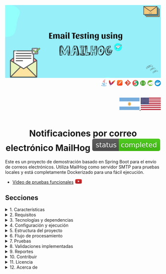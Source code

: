<div align = "center">
  <img src="../img/mailhog.jpeg" >
</div>

<div align="right">
    <img width="24" height="24" src="../icons/backend/java/png/java.png" />
    <img width="20" height="20" src="../icons/devops/png/maven.png" />
    <img width="22" height="22" src="../icons/devops/png/postman.png" />
    <img width="22" height="22" src="../icons/devops/png/git.png" />
    <img width="20" height="20" src="../icons/backend/java/png/junit.png" />
    <img width="20" height="20" src="../icons/devops/png/swagger.png" /> 
    <img width="20" height="20" src="../icons/backend/java/png/spring-boot.png" /> 
    <img width="20" height="20" src="../icons/devops/png/docker.png" />    
</div>

<br>

<br>

<div align="right">
     <a href="./README.es.md" target="_blank">
       <img src="../img/arg-flag.jpg"  width="65" height="40" />
   </a>
    <a href="https://github.com/andresWeitzel/emails-notifications-MailHog" target="_blank">
       <img src="../img/eeuu-flag.jpg"  width="65" height="40" />
   </a>
</div>

<br>

<div align="center">  

# Notificaciones por correo electrónico MailHog ![(status-completed)](../icons/badges/status-completed.svg)

</div>

Este es un proyecto de demostración basado en Spring Boot para el envío de correos electrónicos. Utiliza MailHog como servidor SMTP para pruebas locales y está completamente Dockerizado para una fácil ejecución.

* [Video de pruebas funcionales](https://www.youtube.com/watch?v=QMlpFdOQHfI) <a href="https://www.youtube.com/watch?v=QMlpFdOQHfI" target="_blank"> <img src="../icons/social-networks/yt.png" width="25" /></a>

## Secciones

<details>
<summary>1. Características</summary>

<br>

* Registro de usuarios: Mediante un controlador REST, los usuarios pueden registrarse y recibir un correo electrónico de bienvenida.

* Envío de correos electrónicos: Uso de JavaMailSender para enviar correos electrónicos a través de MailHog en el entorno de desarrollo.

</details>

<details>
<summary>2. Requisitos</summary>

<br>

* Java 17 o superior.

* Docker para ejecutar MailHog y la aplicación en contenedores.

</details>

<details>
<summary>3. Tecnologías y dependencias</summary>

<br>

* Spring Boot: Framework principal para la creación de aplicaciones Java.

* Spring Boot Starter Web: Para crear aplicaciones web RESTful.

* Spring Boot Starter Mail: Para gestionar correos electrónicos.

* Lombok: Una biblioteca para reducir el código repetitivo.

* MailHog: Servidor SMTP para pruebas locales de correo electrónico.

* Docker: Para crear y gestionar contenedores de aplicaciones.

</details>

<details>
<summary>4. Configuración y ejecución</summary>

<br>

* Si alguno de los siguientes pasos no funciona, vea este [video](https://www.youtube.com/watch?v=QMlpFdOQHfI)

* Clonación del repositorio
```git
# Clonar el repositorio
git clone https://github.com/youruser/email-notifications.git
cd email-notifications
```

* Antes de crear la imagen de Docker, debe generar el archivo JAR del proyecto. Ejecute el siguiente comando desde el directorio raíz del proyecto:
```git
./mvnw clean package
# o
mvn clean package # (si tiene Maven instalado globalmente)
```

* Esto creará un archivo .jar dentro del directorio `target/`, con un nombre similar a:
```git
target/email-notifications-0.0.1-SNAPSHOT.jar
```

* Docker utilizará este archivo para compilar la imagen de la aplicación.

* Antes de compilar y ejecutar los contenedores, asegúrese de tener Docker ejecutándose (para Windows, use [Docker Desktop](https://www.docker.com/products/docker-desktop))

* Una vez instalado, asegúrese de que Docker esté ejecutándose
```git
docker --version
```

* Una vez que Docker esté ejecutándose, puede compilar e implementar los contenedores
```git
docker-compose up --build
```

* Si hay algún problema al compilar nuestro entorno de servicio con Docker y alguna imagen está en uso y no puede eliminarla directamente, puede forzar su eliminación con el siguiente comando:
```git
docker rmi -f $(docker images -q)
```

* Luego, para realizar una limpieza general de todo lo no utilizado (contenedores detenidos, imágenes sin etiquetar, redes sin usar, etc.), puede usar el siguiente comando:
```git
docker system prune -a --volumes
```

* Reconstruimos nuestros contenedores
```git
docker-compose up --build
```

</details>

<details>
<summary>5. Estructura del proyecto</summary>

<br>

```
emails-notifications-MailHog/
├── src/
│   ├── main/
│   │   ├── java/com/example/demo/
│   │   │   ├── controller/UserController.java
│   │   │   ├── model/User.java
│   │   │   └── service/EmailService.java
│   │   └── resources/
│   │       ├── application.properties
│   │       └── static/img/
│   │           ├── arg-flag.jpg
│   │           ├── eeuu-flag.jpg
│   │           └── mailhog.jpeg
│   │       └── static/translation/README.es.md
│   └── test/java/com/example/demo/EmailNotificationsApplicationTests.java
├── docker-compose.yml
├── Dockerfile
├── pom.xml
└── README.md
```

</details>

<details>
<summary>6. Flujo de procesamiento</summary>

<br>

1. **Registro de usuario**: Recibe una solicitud POST con datos del usuario (nombre, email).

2. **Envío de correo**: Envía un correo electrónico de bienvenida al usuario registrado usando MailHog como SMTP.

3. **Verificación de correo**: El correo electrónico se puede ver en la interfaz web de MailHog.

</details>

<details>
<summary>7. Pruebas</summary>

<br>

#### [Ver video](https://www.youtube.com/watch?v=QMlpFdOQHfI)

  <a href="https://www.youtube.com/watch?v=QMlpFdOQHfI">
    <img src="../img/mailhog_yt.png" />
  </a> 

<br>

### 1. Verificar que la aplicación esté funcionando

* **Verificar contenedores Docker:**
```bash
docker ps
```

Deberías ver dos contenedores ejecutándose:
- `springboot-app` en el puerto 8080
- `mailhog` en el puerto 8025

* **Verificar logs de la aplicación:**
```bash
docker logs springboot-app
```

### 2. Acceder a MailHog

* La interfaz web de MailHog estará disponible en `http://localhost:8025`

* Aquí podrás ver todos los correos electrónicos enviados por la aplicación

* La interfaz muestra: remitente, destinatario, asunto y contenido del correo

### 3. Casos de prueba de la API

#### Caso 1: Registro de usuario exitoso

**Endpoint:** `POST http://localhost:8080/api/users`

**Headers:** `Content-Type: application/json`

**Body:**
```json
{
    "name": "Juan Pérez",
    "email": "juan.perez@example.com"
}
```

**Respuesta esperada:**
```json
{
    "status": 200,
    "message": "User registered and email sent."
}
```

#### Caso 2: Registro con datos mínimos

**Body:**
```json
{
    "name": "Ana",
    "email": "ana@test.com"
}
```

#### Caso 3: Registro con caracteres especiales

**Body:**
```json
{
    "name": "María José",
    "email": "maria.jose@empresa.com"
}
```

### 4. Verificación de correos en MailHog

Después de cada registro exitoso, verifica en `http://localhost:8025`:

* **Remitente:** `spring-boot@localhost`

* **Destinatario:** El correo proporcionado en la petición

* **Asunto:** `Welcome [nombre]`

* **Contenido:** `Hello [nombre], welcome to our platform!`

### 5. Casos de prueba con herramientas

#### Usando cURL

```bash
# Registro básico
curl -X POST http://localhost:8080/api/users \
  -H "Content-Type: application/json" \
  -d '{"name": "Carlos López", "email": "carlos@example.com"}'
```

#### Usando Postman

1. Crear nueva colección "Email Notifications"

2. Crear request POST a `http://localhost:8080/api/users`

3. En Headers agregar: `Content-Type: application/json`

4. En Body (raw JSON) agregar:
```json
{
    "name": "Usuario Test",
    "email": "test@example.com"
}
```

### 6. Limpieza y reinicio

#### Limpiar correos en MailHog

* Acceder a `http://localhost:8025`

* Hacer clic en "Delete All" para limpiar todos los correos

#### Reiniciar servicios

```bash
# Detener servicios
docker-compose down

# Reiniciar servicios
docker-compose up --build

# Reiniciar solo la aplicación
docker-compose restart app
```

### 7. Solución de problemas

#### Problema: No se reciben correos

* Verificar que MailHog esté ejecutándose: `docker ps`

* Verificar logs de MailHog: `docker logs mailhog`

* Verificar configuración SMTP en `application.properties`

#### Problema: Error de conexión a la API

* Verificar que la aplicación esté ejecutándose: `docker ps`

* Verificar logs de la aplicación: `docker logs springboot-app`

* Verificar que el puerto 8080 esté disponible

#### Problema: Error de Docker

```bash
# Limpiar Docker completamente
docker system prune -a --volumes
docker-compose up --build
```

* `Importante`: Ahora la aplicación está Dockerizada. Podemos detener o ejecutar la app directamente con Docker.

</details>

<details>
<summary>8. Validaciones implementadas</summary>

<br>

* El correo electrónico debe estar presente y tener un formato válido (manejado por JavaMailSender, pero puedes extender la validación en el modelo User o el controlador).

* El nombre debe estar presente.

</details>

<details>
<summary>9. Reportes</summary>

<br>

* **Interfaz web de MailHog:** Todos los correos enviados se pueden ver en [http://localhost:8025](http://localhost:8025)

* **Logs de la aplicación:**
  * Ver logs con `docker logs springboot-app`
  * Ver logs de MailHog con `docker logs mailhog`

* **Solución de problemas:** Ver la sección de Solución de problemas en Pruebas.

</details>

<details>
<summary>10. Contribuir</summary>

<br>

1. Hacer fork del proyecto

2. Crear tu rama de características (`git checkout -b feature/AmazingFeature`)

3. Hacer commit de tus cambios (`git commit -m 'Add some AmazingFeature'`)

4. Hacer push a la rama (`git push origin feature/AmazingFeature`)

5. Abrir un Pull Request

</details>

<details>
<summary>11. Licencia</summary>

<br>

Este proyecto está bajo la Licencia MIT - ver el archivo LICENSE para más detalles.

</details>

<details>
<summary>12. Acerca de</summary>

<br>

Este proyecto implementa un sistema simple de notificaciones por correo electrónico usando Spring Boot y MailHog para pruebas SMTP locales. Está completamente Dockerizado para facilitar el desarrollo y las pruebas locales.

</details> 
